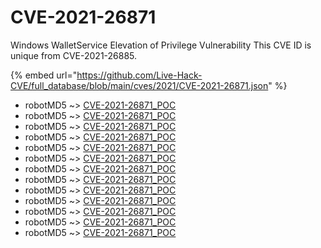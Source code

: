 # CVE-2021-26871

Windows WalletService Elevation of Privilege Vulnerability This CVE ID is unique from CVE-2021-26885.

{% embed url="https://github.com/Live-Hack-CVE/full_database/blob/main/cves/2021/CVE-2021-26871.json" %}


* robotMD5 ~> [CVE-2021-26871_POC](https://www.alice-snow.ru/2021/database/cve-2021-26871/cve-2021-26871_poc-robotmd5)
* robotMD5 ~> [CVE-2021-26871_POC](https://www.alice-snow.ru/2021/database/cve-2021-26871/cve-2021-26871_poc-robotmd5)
* robotMD5 ~> [CVE-2021-26871_POC](https://www.alice-snow.ru/2021/database/cve-2021-26871/cve-2021-26871_poc-robotmd5)
* robotMD5 ~> [CVE-2021-26871_POC](https://www.alice-snow.ru/2021/database/cve-2021-26871/cve-2021-26871_poc-robotmd5)
* robotMD5 ~> [CVE-2021-26871_POC](https://www.alice-snow.ru/2021/database/cve-2021-26871/cve-2021-26871_poc-robotmd5)
* robotMD5 ~> [CVE-2021-26871_POC](https://www.alice-snow.ru/2021/database/cve-2021-26871/cve-2021-26871_poc-robotmd5)
* robotMD5 ~> [CVE-2021-26871_POC](https://www.alice-snow.ru/2021/database/cve-2021-26871/cve-2021-26871_poc-robotmd5)
* robotMD5 ~> [CVE-2021-26871_POC](https://www.alice-snow.ru/2021/database/cve-2021-26871/cve-2021-26871_poc-robotmd5)
* robotMD5 ~> [CVE-2021-26871_POC](https://www.alice-snow.ru/2021/database/cve-2021-26871/cve-2021-26871_poc-robotmd5)
* robotMD5 ~> [CVE-2021-26871_POC](https://www.alice-snow.ru/2021/database/cve-2021-26871/cve-2021-26871_poc-robotmd5)
* robotMD5 ~> [CVE-2021-26871_POC](https://www.alice-snow.ru/2021/database/cve-2021-26871/cve-2021-26871_poc-robotmd5)
* robotMD5 ~> [CVE-2021-26871_POC](https://www.alice-snow.ru/2021/database/cve-2021-26871/cve-2021-26871_poc-robotmd5)
* robotMD5 ~> [CVE-2021-26871_POC](https://www.alice-snow.ru/2021/database/cve-2021-26871/cve-2021-26871_poc-robotmd5)